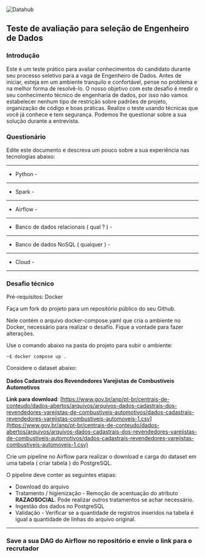 ![Datahub](logo_dh.png)

## Teste de avaliação para seleção de Engenheiro de Dados 

### Introdução

Este é um teste prático para avaliar conhecimentos do candidato durante seu processo 
seletivo para a vaga de Engenheiro de Dados. Antes de iniciar, esteja em um ambiente tranquilo e confortável, pense no problema e na melhor forma de resolvê-lo.
O nosso objetivo com este desafio é medir o seu conhecimento técnico de engenharia de dados, por isso não vamos estabelecer nenhum tipo de restrição sobre padrões de projeto, organização de código e boas práticas. Realize o teste usando técnicas que você já conhece e tem segurança. Podemos lhe questionar sobre a sua solução durante a entrevista.

### Questionário

Edite este documento e descreva um pouco sobre a sua experiência nas tecnologias abaixo:

***
* Python -
***
* Spark -
***
* Airflow -
***
* Banco de dados relacionais ( qual ? ) -
***
* Banco de dados NoSQL ( qualquer ) -
***
* Cloud -
***

### Desafio técnico

Pré-requisitos: Docker

Faça um fork do projeto para um repositório público do seu Github.

Nele contém o arquivo docker-compose.yaml que cria o ambiente no Docker, necessário para realizar o desafio. Fique a vontade para fazer alterações.

Use o comando abaixo na pasta do projeto para subir o ambiente:
```console
~$ docker compose up .
```

Considere o dataset abaixo:<br>
<br>
**Dados Cadastrais dos Revendedores Varejistas de Combustíveis Automotivos**

**Link para download**: [https://www.gov.br/anp/pt-br/centrais-de-conteudo/dados-abertos/arquivos/arquivos-dados-cadastrais-dos-revendedores-varejistas-de-combustiveis-automotivos/dados-cadastrais-revendedores-varejistas-combustiveis-automoveis-1.csv](https://www.gov.br/anp/pt-br/centrais-de-conteudo/dados-abertos/arquivos/arquivos-dados-cadastrais-dos-revendedores-varejistas-de-combustiveis-automotivos/dados-cadastrais-revendedores-varejistas-combustiveis-automoveis-1.csv)

Crie um pipeline no Airflow para realizar o download e carga do dataset em uma tabela ( criar tabela ) do PostgreSQL.

O pipeline deve conter as seguintes etapas:

* Download do arquivo 
* Tratamento / higienização - Remoção de acentuação do atributo **RAZAOSOCIAL**. Pode realizar outros tratamentos se achar necessário.
* Ingestão dos dados no PostgreSQL
* Validação - Verificar se a quantidade de registros inseridos na tabela é igual a quantidade de linhas do arquivo original.


---

### Save a sua DAG do Airflow no repositório e envie o link para o recrutador



